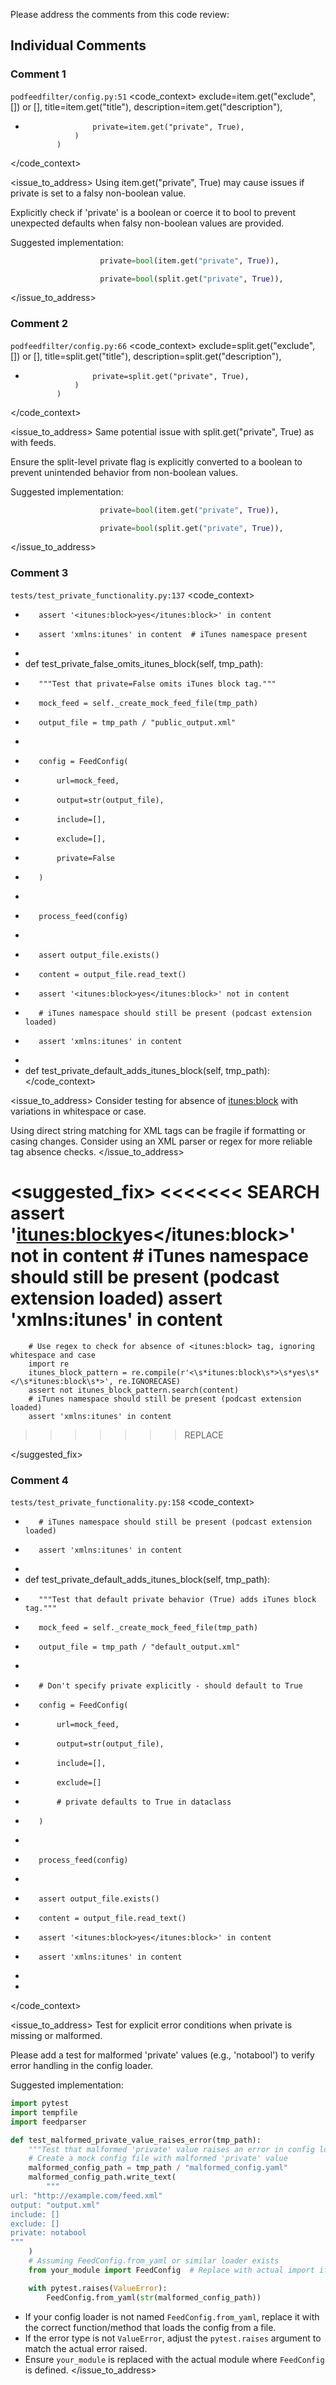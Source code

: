 Please address the comments from this code review:
## Individual Comments

### Comment 1
<location> `podfeedfilter/config.py:51` </location>
<code_context>
                     exclude=item.get("exclude", []) or [],
                     title=item.get("title"),
                     description=item.get("description"),
+                    private=item.get("private", True),
                 )
             )
</code_context>

<issue_to_address>
Using item.get("private", True) may cause issues if private is set to a falsy non-boolean value.

Explicitly check if 'private' is a boolean or coerce it to bool to prevent unexpected defaults when falsy non-boolean values are provided.

Suggested implementation:

```python
                    private=bool(item.get("private", True)),

```

```python
                    private=bool(split.get("private", True)),

```
</issue_to_address>

### Comment 2
<location> `podfeedfilter/config.py:66` </location>
<code_context>
                     exclude=split.get("exclude", []) or [],
                     title=split.get("title"),
                     description=split.get("description"),
+                    private=split.get("private", True),
                 )
             )
</code_context>

<issue_to_address>
Same potential issue with split.get("private", True) as with feeds.

Ensure the split-level private flag is explicitly converted to a boolean to prevent unintended behavior from non-boolean values.

Suggested implementation:

```python
                    private=bool(item.get("private", True)),

```

```python
                    private=bool(split.get("private", True)),

```
</issue_to_address>

### Comment 3
<location> `tests/test_private_functionality.py:137` </location>
<code_context>
+        assert '<itunes:block>yes</itunes:block>' in content
+        assert 'xmlns:itunes' in content  # iTunes namespace present
+    
+    def test_private_false_omits_itunes_block(self, tmp_path):
+        """Test that private=False omits iTunes block tag."""
+        mock_feed = self._create_mock_feed_file(tmp_path)
+        output_file = tmp_path / "public_output.xml"
+        
+        config = FeedConfig(
+            url=mock_feed,
+            output=str(output_file),
+            include=[],
+            exclude=[],
+            private=False
+        )
+        
+        process_feed(config)
+        
+        assert output_file.exists()
+        content = output_file.read_text()
+        assert '<itunes:block>yes</itunes:block>' not in content
+        # iTunes namespace should still be present (podcast extension loaded)
+        assert 'xmlns:itunes' in content
+    
+    def test_private_default_adds_itunes_block(self, tmp_path):
</code_context>

<issue_to_address>
Consider testing for absence of <itunes:block> with variations in whitespace or case.

Using direct string matching for XML tags can be fragile if formatting or casing changes. Consider using an XML parser or regex for more reliable tag absence checks.
</issue_to_address>

<suggested_fix>
<<<<<<< SEARCH
        assert '<itunes:block>yes</itunes:block>' not in content
        # iTunes namespace should still be present (podcast extension loaded)
        assert 'xmlns:itunes' in content
=======
        # Use regex to check for absence of <itunes:block> tag, ignoring whitespace and case
        import re
        itunes_block_pattern = re.compile(r'<\s*itunes:block\s*>\s*yes\s*</\s*itunes:block\s*>', re.IGNORECASE)
        assert not itunes_block_pattern.search(content)
        # iTunes namespace should still be present (podcast extension loaded)
        assert 'xmlns:itunes' in content
>>>>>>> REPLACE

</suggested_fix>

### Comment 4
<location> `tests/test_private_functionality.py:158` </location>
<code_context>
+        # iTunes namespace should still be present (podcast extension loaded)
+        assert 'xmlns:itunes' in content
+    
+    def test_private_default_adds_itunes_block(self, tmp_path):
+        """Test that default private behavior (True) adds iTunes block tag."""
+        mock_feed = self._create_mock_feed_file(tmp_path)
+        output_file = tmp_path / "default_output.xml"
+        
+        # Don't specify private explicitly - should default to True
+        config = FeedConfig(
+            url=mock_feed,
+            output=str(output_file),
+            include=[],
+            exclude=[]
+            # private defaults to True in dataclass
+        )
+        
+        process_feed(config)
+        
+        assert output_file.exists()
+        content = output_file.read_text()
+        assert '<itunes:block>yes</itunes:block>' in content
+        assert 'xmlns:itunes' in content
+
+
</code_context>

<issue_to_address>
Test for explicit error conditions when private is missing or malformed.

Please add a test for malformed 'private' values (e.g., 'notabool') to verify error handling in the config loader.

Suggested implementation:

```python
import pytest
import tempfile
import feedparser

def test_malformed_private_value_raises_error(tmp_path):
    """Test that malformed 'private' value raises an error in config loader."""
    # Create a mock config file with malformed 'private' value
    malformed_config_path = tmp_path / "malformed_config.yaml"
    malformed_config_path.write_text(
        """
url: "http://example.com/feed.xml"
output: "output.xml"
include: []
exclude: []
private: notabool
"""
    )
    # Assuming FeedConfig.from_yaml or similar loader exists
    from your_module import FeedConfig  # Replace with actual import if needed

    with pytest.raises(ValueError):
        FeedConfig.from_yaml(str(malformed_config_path))

```

- If your config loader is not named `FeedConfig.from_yaml`, replace it with the correct function/method that loads the config from a file.
- If the error type is not `ValueError`, adjust the `pytest.raises` argument to match the actual error raised.
- Ensure `your_module` is replaced with the actual module where `FeedConfig` is defined.
</issue_to_address>